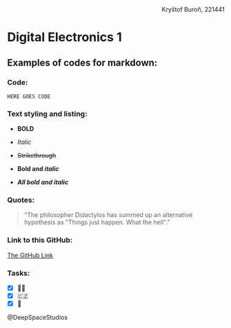 <div align="right">Kryštof Buroň, 221441</div>

# Digital Electronics 1

## Examples of codes for markdown:
### Code:
```
HERE GOES CODE
```

### Text styling and listing:
- **BOLD**
* *Italic*
- ~~Strikethrough~~
* **Bold and _italic_**
- ***All bold and italic***

### Quotes:
>“The philosopher Didactylos has summed up an alternative hypothesis as "Things just happen. What the hell".”

### Link to this GitHub:
[The GitHub Link](https://github.com/christ-0ff/Digital-Electronics-1)

### Tasks:
- [x] :man_student: 
- [x] :czech_republic:
- [x] :martial_arts_uniform:

@DeepSpaceStudios
